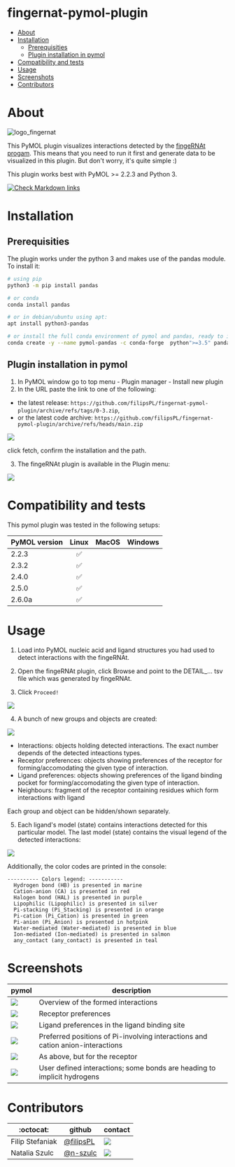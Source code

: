 fingernat-pymol-plugin
============

<!-- TOC START min:1 max:6 link:true asterisk:false update:true -->
- [About](#about)
- [Installation](#installation)
  - [Prerequisities](#prerequisities)
  - [Plugin installation in pymol](#plugin-installation-in-pymol)
- [Compatibility and tests](#compatibility-and-tests)
- [Usage](#usage)
- [Screenshots](#screenshots)
- [Contributors](#contributors)
<!-- TOC END -->



# About

![logo_fingernat](logo_fingernat160.png)

This PyMOL plugin visualizes interactions detected by the [fingeRNAt progam](https://github.com/n-szulc/fingeRNAt/). This means that you need to run it first and generate data to be visualized in this plugin. But don't worry, it's quite simple :)

This plugin works best with PyMOL >= 2.2.3 and Python 3.

[![Check Markdown links](https://github.com/filipsPL/fingernat-pymol-plugin/actions/workflows/action-links.yml/badge.svg)](https://github.com/filipsPL/fingernat-pymol-plugin/actions/workflows/action-links.yml)

# Installation

## Prerequisities

The plugin works under the python 3 and makes use of the pandas module. To install it:

```bash
# using pip
python3 -m pip install pandas

# or conda
conda install pandas

# or in debian/ubuntu using apt:
apt install python3-pandas

# or install the full conda environment of pymol and pandas, ready to install this plugin
conda create -y --name pymol-pandas -c conda-forge  python">=3.5" pandas pymol-open-source
```

## Plugin installation in pymol

1. In PyMOL window go to top menu - Plugin manager - Install new plugin
1. In the URL paste the link to one of the following:
  - the latest release: <!-- RELEASE_START -->`https://github.com/filipsPL/fingernat-pymol-plugin/archive/refs/tags/0-3.zip`<!-- RELEASE_END -->,
  - or the latest code archive: `https://github.com/filipsPL/fingernat-pymol-plugin/archive/refs/heads/main.zip`



![](obrazki/README-ff4621f4.png)

click fetch, confirm the installation and the path.

3. The fingeRNAt plugin is available in the Plugin menu:

![](obrazki/README-ded6536c.png)


# Compatibility and tests

This pymol plugin was tested in the following setups:

| PyMOL version | Linux | MacOS | Windows |
| ------------- |:-----:|:-----:|:-------:|
| 2.2.3         |  ✅   |       |         |
| 2.3.2         |  ✅   |       |         |
| 2.4.0         |  ✅   |       |         |
| 2.5.0         |  ✅   |       |         |
| 2.6.0a        |  ✅   |       |         |



# Usage

1. Load into PyMOL nucleic acid and ligand structures you had used to detect interactions with the fingeRNAt.

2. Open the fingeRNAt plugin, click Browse and point to the DETAIL_... tsv file which was generated by fingeRNAt.

3. Click `Proceed!`

![](obrazki/README-5b762be2.png)

4. A bunch of new groups and objects are created:

![](obrazki/README-851e9a88.png)

- Interactions: objects holding detected interactions. The exact number depends of the detected inteactions types.
- Receptor preferences: objects showing preferences of the receptor for forming/accomodating the given type of interaction.
- Ligand preferences: objects showing preferences of the ligand binding pocket for forming/accomodating the given type of interaction.
- Neighbours: fragment of the receptor containing residues which form interactions with ligand

Each group and object can be hidden/shown separately.

5. Each ligand's model (state) contains interactions detected for this particular model. The last model (state) contains the visual legend of the detected interactions:

![](obrazki/README-777f64f7.png)


Additionally, the color codes are printed in the console:

```
---------- Colors legend: -----------
  Hydrogen bond (HB) is presented in marine
  Cation-anion (CA) is presented in red
  Halogen bond (HAL) is presented in purple
  Lipophilic (Lipophilic) is presented in silver
  Pi-stacking (Pi_Stacking) is presented in orange
  Pi-cation (Pi_Cation) is presented in green
  Pi-anion (Pi_Anion) is presented in hotpink
  Water-mediated (Water-mediated) is presented in blue
  Ion-mediated (Ion-mediated) is presented in salmon
  any_contact (any_contact) is presented in teal
```

# Screenshots


| pymol                            | description                                                                    |
| -------------------------------- | ------------------------------------------------------------------------------ |
| ![](obrazki/README-65a8be8a.png) | Overview of the formed interactions                                            |
| ![](obrazki/README-8890c249.png) | Receptor preferences                                                           |
| ![](obrazki/README-e95e087b.png) | Ligand preferences in the ligand binding site                                 |
| ![](obrazki/README-2765c99c.png) | Preferred positions of Pi-involving interactions and cation anion-interactions |
| ![](obrazki/README-1945eb54.png) | As above, but for the receptor                                                 |
| ![](obrazki/README-e481bf7b.png) | User defined interactions; some bonds are heading to implicit hydrogens        |


# Contributors

| :octocat:       | github                                   | contact                                                                  |
| --------------- | ---------------------------------------- | ------------------------------------------------------------------------ |
| Filip Stefaniak | [@filipsPL](https://github.com/filipsPL) | ![](https://img.shields.io/badge/fstefaniak-%40iimcb.gov.pl-brightgreen) |
| Natalia Szulc   | [@n-szulc](https://github.com/n-szulc)   | ![](https://img.shields.io/badge/nszulc-%40iimcb.gov.pl-brightgreen)     |
